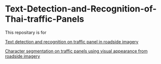 # Text-Detection-and-Recognition-of-Thai-traffic-Panels


This repositary is for 

[Text detection and recognition on traffic panel in roadside imagery](https://ieeexplore.ieee.org/abstract/document/7958768)


[Character segmentation on traffic panels using visual appearance from roadside imagery](https://ieeexplore.ieee.org/abstract/document/7886159)
